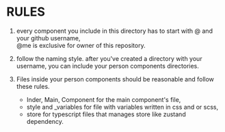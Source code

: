 # RULES

1. every component you include in this directory has to start with @ and your github username,\
@me is exclusive for owner of this repository.

2. follow the naming style. after you've created a directory with your username,
you can include your person components directories.

3. Files inside your person components should be reasonable and follow these rules.

   - Inder, Main, Component for the main component's file,
   - style and _variables for file with variables written in css and or scss,
   - store for typescript files that manages store like zustand dependency.

